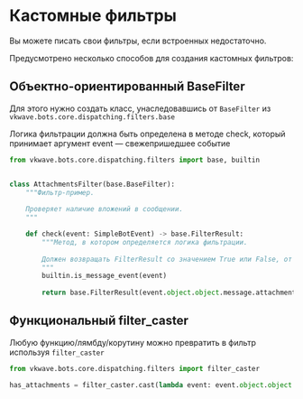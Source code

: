 # Кастомные фильтры

Вы можете писать свои фильтры, если встроенных недостаточно.

Предусмотрено несколько способов для создания кастомных фильтров:

## Объектно-ориентированный BaseFilter

Для этого нужно создать класс, унаследовавшись от `BaseFilter` из `vkwave.bots.core.dispatching.filters.base`

Логика фильтрации должна быть определена в методе check, который принимает аргумент event — свежепришедшее событие

``` python
from vkwave.bots.core.dispatching.filters import base, builtin


class AttachmentsFilter(base.BaseFilter):
    """Фильтр-пример.
    
    Проверяет наличие вложений в сообщении.
    """

    def check(event: SimpleBotEvent) -> base.FilterResult:
        """Метод, в котором определяется логика фильтрации.
        
        Должен возвращать FilterResult со значением True или False, от которого зависит успех фильтра.
        """
        builtin.is_message_event(event)
        
        return base.FilterResult(event.object.object.message.attachments is not None)
```


## Функциональный filter_caster

Любую функцию/лямбду/корутину можно превратить в фильтр используя `filter_caster`

```python
from vkwave.bots.core.dispatching.filters import filter_caster

has_attachments = filter_caster.cast(lambda event: event.object.object.message.attachments is not None)

```
